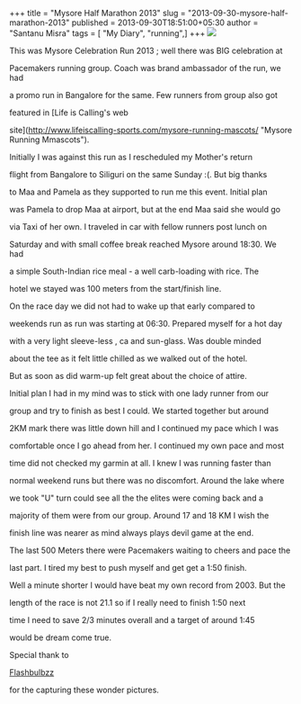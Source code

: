 +++
title = "Mysore Half Marathon 2013"
slug = "2013-09-30-mysore-half-marathon-2013"
published = 2013-09-30T18:51:00+05:30
author = "Santanu Misra"
tags = [ "My Diary", "running",]
+++
[![](../images/thumbnails/2013-09-30-mysore-half-marathon-2013-mysore-HM-2013.jpg)](../images/2013-09-30-mysore-half-marathon-2013-mysore-HM-2013.jpg)



This was Mysore Celebration Run 2013 ; well there was BIG celebration at

Pacemakers running group. Coach was brand ambassador of the run, we had

a promo run in Bangalore for the same. Few runners from group also got

featured in [Life is Calling's web

site](http://www.lifeiscalling-sports.com/mysore-running-mascots/ "Mysore Running Mmascots").



  



Initially I was against this run as I rescheduled my Mother's return

flight from Bangalore to Siliguri on the same Sunday :(. But big thanks

to Maa and Pamela as they supported to run me this event. Initial plan

was Pamela to drop Maa at airport, but at the end Maa said she would go

via Taxi of her own. I traveled in car with fellow runners post lunch on

Saturday and with small coffee break reached Mysore around 18:30. We had

a simple South-Indian rice meal - a well carb-loading with rice. The

hotel we stayed was 100 meters from the start/finish line.



  



On the race day we did not had to wake up that early compared to

weekends run as run was starting at 06:30. Prepared myself for a hot day

with a very light sleeve-less , ca and sun-glass. Was double minded

about the tee as it felt little chilled as we walked out of the hotel.

But as soon as did warm-up felt great about the choice of attire.



  



Initial plan I had in my mind was to stick with one lady runner from our

group and try to finish as best I could. We started together but around

2KM mark there was little down hill and I continued my pace which I was

comfortable once I go ahead from her. I continued my own pace and most

time did not checked my garmin at all. I knew I was running faster than

normal weekend runs but there was no discomfort. Around the lake where

we took "U" turn could see all the the elites were coming back and a

majority of them were from our group. Around 17 and 18 KM I wish the

finish line was nearer as mind always plays devil game at the end.



  



The last 500 Meters there were Pacemakers waiting to cheers and pace the

last part. I tired my best to push myself and get get a 1:50 finish.

Well a minute shorter I would have beat my own record from 2003. But the

length of the race is not 21.1 so if I really need to finish 1:50 next

time I need to save 2/3 minutes overall and a target of around 1:45

would be dream come true.



  



Special thank to

[Flashbulbzz](https://www.facebook.com/pages/Flashbulbzz-Photography "Flashbulbzz Photography")

for the capturing these wonder pictures.
